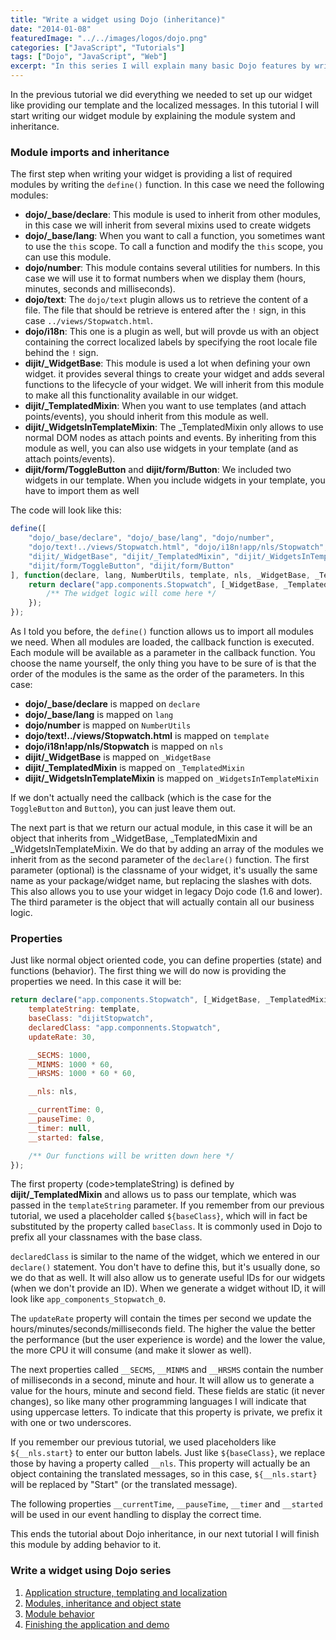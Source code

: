 ```yaml
---
title: "Write a widget using Dojo (inheritance)"
date: "2014-01-08"
featuredImage: "../../images/logos/dojo.png"
categories: ["JavaScript", "Tutorials"]
tags: ["Dojo", "JavaScript", "Web"]
excerpt: "In this series I will explain many basic Dojo features by writing a widget from scratch. Topics handled are internationalization, inheritance, AMD and more."
---
```


In the previous tutorial we did everything we needed to set up our widget like providing our template and the localized messages. In this tutorial I will start writing our widget module by explaining the module system and inheritance.

### Module imports and inheritance

The first step when writing your widget is providing a list of required modules by writing the `define()` function. In this case we need the following modules:

- **dojo/\_base/declare**: This module is used to inherit from other modules, in this case we will inherit from several mixins used to create widgets
- **dojo/\_base/lang**: When you want to call a function, you sometimes want to use the `this` scope. To call a function and modify the `this` scope, you can use this module.
- **dojo/number**: This module contains several utilities for numbers. In this case we will use it to format numbers when we display them (hours, minutes, seconds and milliseconds).
- **dojo/text**: The `dojo/text` plugin allows us to retrieve the content of a file. The file that should be retrieve is entered after the `!` sign, in this case `../views/Stopwatch.html`.
- **dojo/i18n**: This one is a plugin as well, but will provde us with an object containing the correct localized labels by specifying the root locale file behind the `!` sign.
- **dijit/\_WidgetBase**: This module is used a lot when defining your own widget. it provides several things to create your widget and adds several functions to the lifecycle of your widget. We will inherit from this module to make all this functionality available in our widget.
- **dijit/\_TemplatedMixin**: When you want to use templates (and attach points/events), you should inherit from this module as well.
- **dijit/\_WidgetsInTemplateMixin**: The \_TemplatedMixin only allows to use normal DOM nodes as attach points and events. By inheriting from this module as well, you can also use widgets in your template (and as attach points/events).
- **dijit/form/ToggleButton** and **dijit/form/Button**: We included two widgets in our template. When you include widgets in your template, you have to import them as well

The code will look like this:

```javascript
define([
    "dojo/_base/declare", "dojo/_base/lang", "dojo/number",
    "dojo/text!../views/Stopwatch.html", "dojo/i18n!app/nls/Stopwatch",
    "dijit/_WidgetBase", "dijit/_TemplatedMixin", "dijit/_WidgetsInTemplateMixin",
    "dijit/form/ToggleButton", "dijit/form/Button"
], function(declare, lang, NumberUtils, template, nls, _WidgetBase, _TemplatedMixin, _WidgetsInTemplateMixin) {
    return declare("app.components.Stopwatch", [_WidgetBase, _TemplatedMixin, _WidgetsInTemplateMixin], {
        /** The widget logic will come here */
    });
});
```

As I told you before, the `define()` function allows us to import all modules we need. When all modules are loaded, the callback function is executed. Each module will be available as a parameter in the callback function. You choose the name yourself, the only thing you have to be sure of is that the order of the modules is the same as the order of the parameters. In this case:

- **dojo/\_base/declare** is mapped on `declare`
- **dojo/\_base/lang** is mapped on `lang`
- **dojo/number** is mapped on `NumberUtils`
- **dojo/text!../views/Stopwatch.html** is mapped on `template`
- **dojo/i18n!app/nls/Stopwatch** is mapped on `nls`
- **dijit/\_WidgetBase** is mapped on `_WidgetBase`
- **dijit/\_TemplatedMixin** is mapped on `_TemplatedMixin`
- **dijit/\_WidgetsInTemplateMixin** is mapped on `_WidgetsInTemplateMixin`

If we don't actually need the callback (which is the case for the `ToggleButton` and `Button`), you can just leave them out.

The next part is that we return our actual module, in this case it will be an object that inherits from \_WidgetBase, \_TemplatedMixin and \_WidgetsInTemplateMixin. We do that by adding an array of the modules we inherit from as the second parameter of the `declare()` function. The first parameter (optional) is the classname of your widget, it's usually the same name as your package/widget name, but replacing the slashes with dots. This also allows you to use your widget in legacy Dojo code (1.6 and lower). The third parameter is the object that will actually contain all our business logic.

### Properties

Just like normal object oriented code, you can define properties (state) and functions (behavior). The first thing we will do now is providing the properties we need. In this case it will be:

```javascript
return declare("app.components.Stopwatch", [_WidgetBase, _TemplatedMixin, _WidgetsInTemplateMixin], {
    templateString: template,
    baseClass: "dijitStopwatch",
    declaredClass: "app.componnents.Stopwatch",
    updateRate: 30,

    __SECMS: 1000,
    __MINMS: 1000 * 60,
    __HRSMS: 1000 * 60 * 60,

    __nls: nls,

    __currentTime: 0,
    __pauseTime: 0,
    __timer: null,
    __started: false,

    /** Our functions will be written down here */
});
```

The first property (code>templateString) is defined by **dijit/\_TemplatedMixin** and allows us to pass our template, which was passed in the `templateString` parameter. If you remember from our previous tutorial, we used a placeholder called `${baseClass}`, which will in fact be substituted by the property called `baseClass`. It is commonly used in Dojo to prefix all your classnames with the base class.

`declaredClass` is similar to the name of the widget, which we entered in our `declare()` statement. You don't have to define this, but it's usually done, so we do that as well. It will also allow us to generate useful IDs for our widgets (when we don't provide an ID). When we generate a widget without ID, it will look like `app_components_Stopwatch_0`.

The `updateRate` property will contain the times per second we update the hours/minutes/seconds/milliseconds field. The higher the value the better the performance (but the user experience is worde) and the lower the value, the more CPU it will consume (and make it slower as well).

The next properties called `__SECMS`, `__MINMS` and `__HRSMS` contain the number of milliseconds in a second, minute and hour. It will allow us to generate a value for the hours, minute and second field. These fields are static (it never changes), so like many other programming languages I will indicate that using uppercase letters. To indicate that this property is private, we prefix it with one or two underscores.

If you remember our previous tutorial, we used placeholders like `${__nls.start}` to enter our button labels. Just like `${baseClass}`, we replace those by having a property called `__nls`. This property will actually be an object containing the translated messages, so in this case, `${__nls.start}` will be replaced by "Start" (or the translated message).

The following properties `__currentTime`, `__pauseTime`, `__timer` and `__started` will be used in our event handling to display the correct time.

This ends the tutorial about Dojo inheritance, in our next tutorial I will finish this module by adding behavior to it.

### Write a widget using Dojo series

1. [Application structure, templating and localization](/dojo-widget-resources/)
2. [Modules, inheritance and object state](/dojo-widget-inheritance/)
3. [Module behavior](/dojo-widget-behavior/)
4. [Finishing the application and demo](/dojo-widget-demo/)

